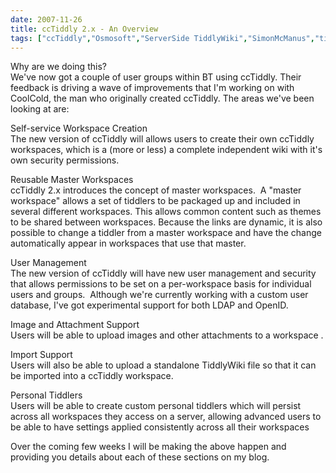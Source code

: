 ```yaml
---
date: 2007-11-26
title: ccTiddly 2.x - An Overview
tags: ["ccTiddly","Osmosoft","ServerSide TiddlyWiki","SimonMcManus","tiddlywiki","post"]
---
```

Why are we doing this?  
We've now got a couple of user groups within BT using ccTiddly. Their feedback is driving a wave of improvements that I'm working on with CoolCold, the man who originally created ccTiddly. The areas we've been looking at are:  
  
Self-service Workspace Creation  
The new version of ccTiddly will allows users to create their own ccTiddly workspaces, which is a (more or less) a complete independent wiki with it's own security permissions.  
  
Reusable Master Workspaces  
ccTiddly 2.x introduces the concept of master workspaces.  A "master workspace" allows a set of tiddlers to be packaged up and included in several different workspaces. This allows common content such as themes to be shared between workspaces. Because the links are dynamic, it is also possible to change a tiddler from a master workspace and have the change automatically appear in workspaces that use that master.  
  
User Management  
The new version of ccTiddly will have new user management and security that allows permissions to be set on a per-workspace basis for individual users and groups.  Although we're currently working with a custom user database, I've got experimental support for both LDAP and OpenID.  
  
Image and Attachment Support  
Users will be able to upload images and other attachments to a workspace .  
  
Import Support  
Users will also be able to upload a standalone TiddlyWiki file so that it can be imported into a ccTiddly workspace.  
  
Personal Tiddlers  
Users will be able to create custom personal tiddlers which will persist across all workspaces they access on a server, allowing advanced users to be able to have settings applied consistently across all their workspaces  
  
Over the coming few weeks I will be making the above happen and providing you details about each of these sections on my blog.

        
